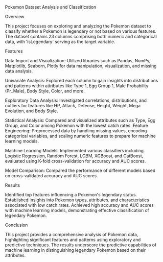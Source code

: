 Pokemon Dataset Analysis and Classification

Overview

This project focuses on exploring and analyzing the Pokemon dataset to classify whether a Pokemon is legendary or not based on various features. The dataset contains 23 columns comprising both numeric and categorical data, with 'isLegendary' serving as the target variable.

Features

Data Import and Visualization: Utilized libraries such as Pandas, NumPy, Matplotlib, Seaborn, Plotly for data manipulation, visualization, and missing data analysis. 

Univariate Analysis: Explored each column to gain insights into distributions and patterns within attributes like Type 1, Egg Group 1, Male Probability (Pr_Male), Body Style, Color, and more.

Exploratory Data Analysis: Investigated correlations, distributions, and outliers for features like HP, Attack, Defense, Height, Weight, Mega Evolution, and Body Style.

Statistical Analysis: Compared and visualized attributes such as Type, Egg Group, and Color among Pokemon with the lowest catch rates.
Feature Engineering: Preprocessed data by handling missing values, encoding categorical variables, and scaling numeric features to prepare for machine learning models.

Machine Learning Models: Implemented various classifiers including Logistic Regression, Random Forest, LGBM, XGBoost, and CatBoost, evaluated using K-fold cross-validation for accuracy and AUC scores.

Model Comparison: Compared the performance of different models based on cross-validated accuracy and AUC scores.


Results

Identified top features influencing a Pokemon's legendary status.
Established insights into Pokemon types, attributes, and characteristics associated with low catch rates.
Achieved high accuracy and AUC scores with machine learning models, demonstrating effective classification of legendary Pokemon.

Conclusion

This project provides a comprehensive analysis of Pokemon data, highlighting significant features and patterns using exploratory and predictive techniques. The results underscore the predictive capabilities of machine learning in distinguishing legendary Pokemon based on their attributes.
